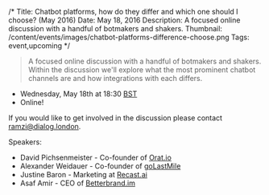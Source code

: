 /*
Title: Chatbot platforms, how do they differ and which one should I choose? (May 2016)
Date: May 18, 2016
Description: A focused online discussion with a handful of botmakers and shakers.
Thumbnail: /content/events/images/chatbot-platforms-difference-choose.png
Tags: event,upcoming
*/


> A focused online discussion with a handful of botmakers and shakers. Within the discussion we'll explore what the most prominent chatbot channels are and how integrations with each differs.

- Wednesday, May 18th at 18:30 [BST](http://www.timeanddate.com/worldclock/meeting.html?year=2016&month=5&day=18&p1=136)
- Online!

If you would like to get involved in the discussion please contact [ramzi@dialog.london](mailto:ramzi@dialog.london).

Speakers:

- David Pichsenmeister - Co-founder of [Orat.io](https://orat.io/)
- Alexander Weidauer - Co-founder of [goLastMile](http://golastmile.com/)
- Justine Baron - Marketing at [Recast.ai](https://recast.ai/)
- Asaf Amir - CEO of [Betterbrand.im](http://betterbrand.im/)
